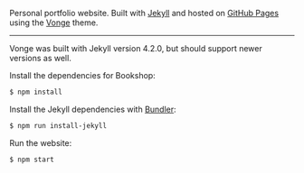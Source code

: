 Personal portfolio website. Built with [Jekyll](http://jekyllrb.com/) and hosted on [GitHub Pages](https://pages.github.com/) using the [Vonge](https://github.com/CloudCannon/vonge-jekyll-bookshop-template) theme.

---

Vonge was built with Jekyll version 4.2.0, but should support newer versions as well.

Install the dependencies for Bookshop:

~~~bash
$ npm install
~~~

Install the Jekyll dependencies with [Bundler](http://bundler.io/):

~~~bash
$ npm run install-jekyll
~~~

Run the website:

~~~bash
$ npm start
~~~
